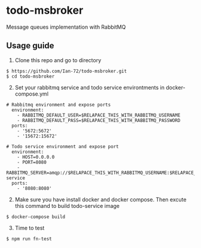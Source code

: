 # todo-msbroker

Message queues implementation with RabbitMQ

## Usage guide
1) Clone this repo and go to directory
  ```
  $ https://github.com/Ian-72/todo-msbroker.git
  $ cd todo-msbroker
  ```

2) Set your rabbitmq service and todo service environtments in docker-compose.yml
  ```
  # Rabbitmq environment and expose ports
    environment:
      - RABBITMQ_DEFAULT_USER=$RELAPACE_THIS_WITH_RABBITMQ_USERNAME
      - RABBITMQ_DEFAULT_PASS=$RELAPACE_THIS_WITH_RABBITMQ_PASSWORD
    ports:
      - '5672:5672'
      - '15672:15672'
  
  # Todo service environment and expose port
    environment:
      - HOST=0.0.0.0
      - PORT=8080
      - RABBITMQ_SERVER=amqp://$RELAPACE_THIS_WITH_RABBITMQ_USERNAME:$RELAPACE_THIS_WITH_RABBITMQ_PASSWORD@rabbitmq-service
    ports:
      - '8080:8080'
  ```

2) Make sure you have install docker and docker compose. Then excute this command to build todo-service image
  ```
  $ docker-compose build  
  ```

3) Time to test 
  ```
  $ npm run fn-test
  ```